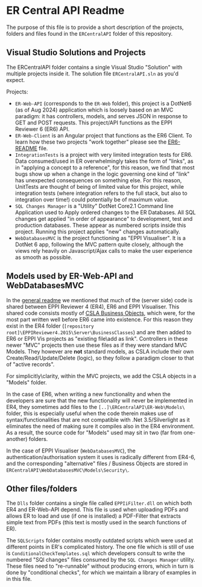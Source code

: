 # ER Central API Readme
The purpose of this file is to provide a short description of the projects, folders and files found in the `ERCentralAPI` folder of this repository.

## Visual Studio Solutions and Projects

The ERCentralAPI folder contains a single Visual Studio "Solution" with multiple projects inside it. The solution file `ERCentralAPI.sln` as you'd expect.

Projects:

- `ER-Web-API` (corresponds to the `ER-Web` folder), this project is a DotNet6 (as of Aug 2024) application which is loosely based on an MVC paradigm: it has controllers, models, and serves JSON in response to GET and POST requests. This project/API functions as the EPPI Reviewer 6 (ER6) API.
- `ER-Web-Client` is an Angular project that functions as the ER6 Client. To learn how these two projects "work together" please see the [ER6-README](ER6-README.md) file.
- `IntegrationTests` is a project with very limited integration tests for ER6. Data consumed/used in ER overwhelmingly takes the form of "links", as in "applying a concept to a reference", for this reason, we find that most bugs show up when a change in the logic governing one kind of "link" has unexpected consequences on something else. For this reason, UnitTests are thought of being of limited value for this project, while integration tests (where integration refers to the full stack, but also to integration over time!) could potentially be of maximum value.
- `SQL Changes Manager` is a "Utility" DotNet Core2.1 Command line Application used to Apply ordered changes to the ER Databases. All SQL changes get applied "in order of appearance" to development, test and production databases. These appear as numbered scripts inside this project. Running this project applies "new" changes automatically.
- `WebDatabasesMVC` is the project functioning as "EPPI Visualiser". It is a DotNet 6 app, following the MVC pattern quite closely, although the views rely heavily on Javascript/Ajax calls to make the user experience as smooth as possible.

## Models used by ER-Web-API and WebDatabasesMVC

In the [general readme](../README.md) we mentioned that much of the (server side) code is shared between EPPI Reviewer 4 (ER4), ER6 and EPPI Visualiser. This shared code consists mostly of [CSLA Business Objects](https://www.nuget.org/packages/CSLA-ASPNETCORE-MVC/4.7.200), which were, for the most part written well before ER6 came into existence. For this reason they exist in the ER4 folder (`[repository root]\EPPIReviewer4.2015\Server\BusinessClasses`) and are then added to ER6 or EPPI Vis projects as "existing file\add as link". Controllers in these newer "MVC" projects then use these files as if they were standard MVC Models. They however are **not** standard models, as CSLA include their own Create/Read/Update/Delete (logic), so they follow a paradigm closer to that of "active records".

For simplicitly\clarity, within the MVC projects, we add the CSLA objects in a "Models" folder. 

In the case of ER6, when writing a new functionality and when the developers are sure that the new functionality will never be implemented in ER4, they sometimes add files to the `[..]\ERCentralAPI\ER-Web\Models\` folder, this is especially useful when the code therein makes use of syntax/functionalities that are not compatible with .Net 3.5/Silverlight as it eliminates the need of making sure it compiles also in the ER4 environment. As a result, the source code for "Models" used may sit in two (far from one-another) folders.

In the case of EPPI Visualiser (`WebDatabasesMVC`), the authentication/authorisation system it uses is radically different from ER4-6, and the corresponding "alternative" files / Business Objects are stored in `ERCentralAPI\WebDatabasesMVC\Models\Security\`.

## Other files/folders

The `Dlls` folder contains a single file called `EPPIiFilter.dll` on which both ER4 and ER-Web-API depend. This file is used when uploading PDFs and allows ER to load and use (if one is installed) a PDF-Filter that extracts simple text from PDFs (this text is mostly used in the search functions of ER).

The `SQLScripts` folder contains mostly outdated scripts which were used at different points in ER's complicated history. The one file which is still of use is `ConditionalCheckTemplates.sql` which developers consult to write the numbered "SQl changes" files consumed by the `SQL Changes Manager` utility. These files need to "re-runnable" without producing errors, which in turn is done by "conditional checks", for which we maintain a library of examples in in this file.